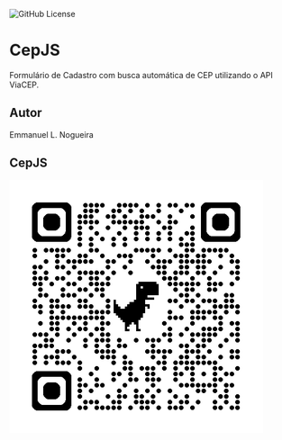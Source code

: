 ![GitHub License](https://img.shields.io/github/license/emmanuel-lacerd4/cepjs?style=for-the-badge)

# CepJS
Formulário de Cadastro com busca automática de CEP utilizando o API ViaCEP.

## Autor
Emmanuel L. Nogueira

## CepJS
![qrcode](https://github.com/emmanuel-lacerd4/cepjs/blob/main/img/qrcode_cepjs.png)